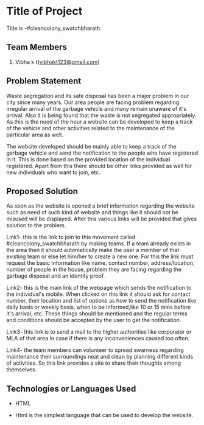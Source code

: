 # Title of Project
Title is -#cleancolony_swatchbharath
## Team Members

1. Vibha k t(vibhakt123@gmail.com)


## Problem Statement
Waste segregation and its safe disposal has been a major problem in our city since many years. Our area people are facing problem regarding irregular arrival of the garbage vehicle and many remain unaware of it's arrival. Also it is being found that the waste is not segregated appropriately. As this is the need of the hour a website can be developed to keep a track of the vehicle and other activities related to the maintenance of the particular area as well.

The website developed should be mainly able to keep a track of the garbage vehicle and send the notification to the people who have registered in it. This is done based on the provided location of the individual registered. Apart from this there should be other links provided as well for new individuals who want to join, etc.

## Proposed Solution

As soon as the website is opened a brief information regarding the website such as need of such kind of website and things like it should not be misused will be displayed. After this various links will be provided that gives solution to the problem.

Link1- this is the link to join to this movement called #cleancolony_swatchbharath by making teams. If a team already exists in the area then it should automatically make the user a member of that existing team or else let him/her to create a new one. For this the link must request the basic information like name, contact number, address/location, number of people in the house, problem they are facing regarding the garbage disposal and an identity proof.

Link2- this is the main link of the webpage which sends the notification to the individual's mobile. When clicked on this link it should ask for contact number, their location and list of options as how to send the notification like daily basis or weekly basis, when to be informed,like 10 or 15 mins before it's arrival, etc. These things should be mentioned and the regular terms and conditions should be accepted by the user to get the notification.

Link3- this link is to send a mail to the higher authorities like corporator or MLA of that area in case if there is any inconveniences caused too often.

Link4- the team members can volunteer to spread awarness regarding maintenance their surroundings neat and clean by planning different kinds of activities. So this link provides a site to share their thoughts among themselves.


## Technologies or  Languages Used

* HTML

* Html is the simplest language that can be used to develop the website.



